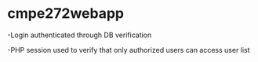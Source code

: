 # cmpe272webapp

-Login authenticated through DB verification

-PHP session used to verify that only authorized users can access user list
